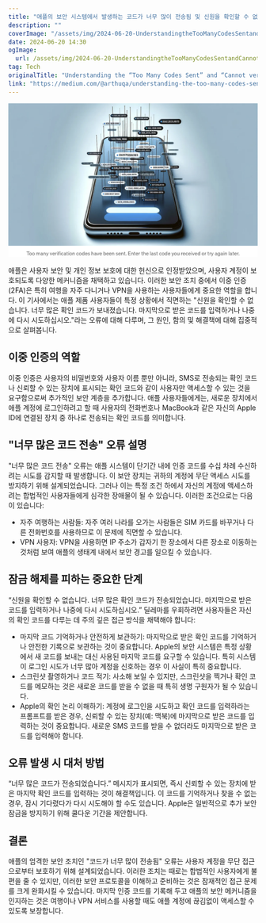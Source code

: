 ```yaml
---
title: "애플의 보안 시스템에서 발생하는 코드가 너무 많이 전송됨 및 신원을 확인할 수 없음 오류 이해하기"
description: ""
coverImage: "/assets/img/2024-06-20-UnderstandingtheTooManyCodesSentandCannotverifyidentityErrorinApplesSecuritySystem_0.png"
date: 2024-06-20 14:30
ogImage: 
  url: /assets/img/2024-06-20-UnderstandingtheTooManyCodesSentandCannotverifyidentityErrorinApplesSecuritySystem_0.png
tag: Tech
originalTitle: "Understanding the “Too Many Codes Sent” and “Cannot verify identity” Error in Apple’s Security System"
link: "https://medium.com/@arthuqa/understanding-the-too-many-codes-sent-and-cannot-verify-identity-error-in-apples-security-c86d2ed33e4f"
---
```



![Understanding the Too Many Codes Sent and Cannot verify identity Error in Apple's Security System](/assets/img/2024-06-20-UnderstandingtheTooManyCodesSentandCannotverifyidentityErrorinApplesSecuritySystem_0.png)

애플은 사용자 보안 및 개인 정보 보호에 대한 헌신으로 인정받았으며, 사용자 계정이 보호되도록 다양한 메커니즘을 채택하고 있습니다. 이러한 보안 조치 중에서 이중 인증(2FA)은 특히 여행을 자주 다니거나 VPN을 사용하는 사용자들에게 중요한 역할을 합니다. 이 기사에서는 애플 제품 사용자들이 특정 상황에서 직면하는 "신원을 확인할 수 없습니다. 너무 많은 확인 코드가 보내졌습니다. 마지막으로 받은 코드를 입력하거나 나중에 다시 시도하십시오."라는 오류에 대해 다루며, 그 원인, 함의 및 해결책에 대해 집중적으로 살펴봅니다.

## 이중 인증의 역할

이중 인증은 사용자의 비밀번호와 사용자 이름 뿐만 아니라, SMS로 전송되는 확인 코드나 신뢰할 수 있는 장치에 표시되는 확인 코드와 같이 사용자만 액세스할 수 있는 것을 요구함으로써 추가적인 보안 계층을 추가합니다. 애플 사용자들에게는, 새로운 장치에서 애플 계정에 로그인하려고 할 때 사용자의 전화번호나 MacBook과 같은 자신의 Apple ID에 연결된 장치 중 하나로 전송되는 확인 코드를 의미합니다.

<div class="content-ad"></div>

## "너무 많은 코드 전송" 오류 설명

"너무 많은 코드 전송" 오류는 애플 시스템이 단기간 내에 인증 코드를 수십 차례 수신하려는 시도를 감지할 때 발생합니다. 이 보안 장치는 귀하의 계정에 무단 액세스 시도를 방지하기 위해 설계되었습니다. 그러나 이는 특정 조건 하에서 자신의 계정에 액세스하려는 합법적인 사용자들에게 심각한 장애물이 될 수 있습니다. 이러한 조건으로는 다음이 있습니다:

- 자주 여행하는 사람들: 자주 여러 나라를 오가는 사람들은 SIM 카드를 바꾸거나 다른 전화번호를 사용하므로 이 문제에 직면할 수 있습니다.
- VPN 사용자: VPN을 사용하면 IP 주소가 갑자기 한 장소에서 다른 장소로 이동하는 것처럼 보여 애플의 생태계 내에서 보안 경고를 일으킬 수 있습니다.

## 잠금 해제를 피하는 중요한 단계

<div class="content-ad"></div>

“신원을 확인할 수 없습니다. 너무 많은 확인 코드가 전송되었습니다. 마지막으로 받은 코드를 입력하거나 나중에 다시 시도하십시오.” 딜레마를 우회하려면 사용자들은 자신의 확인 코드를 다루는 데 주의 깊은 접근 방식을 채택해야 합니다:

- 마지막 코드 기억하거나 안전하게 보관하기: 마지막으로 받은 확인 코드를 기억하거나 안전한 기록으로 보관하는 것이 중요합니다. Apple의 보안 시스템은 특정 상황에서 새 코드를 보내는 대신 사용된 마지막 코드를 요구할 수 있습니다. 특히 시스템이 로그인 시도가 너무 많아 계정을 신호하는 경우 이 사실이 특히 중요합니다.
- 스크린샷 촬영하거나 코드 적기: 사소해 보일 수 있지만, 스크린샷을 찍거나 확인 코드를 메모하는 것은 새로운 코드를 받을 수 없을 때 특히 생명 구원자가 될 수 있습니다.
- Apple의 확인 논리 이해하기: 계정에 로그인을 시도하고 확인 코드를 입력하라는 프롬프트를 받은 경우, 신뢰할 수 있는 장치(예: 맥북)에 마지막으로 받은 코드를 입력하는 것이 중요합니다. 새로운 SMS 코드를 받을 수 없더라도 마지막으로 받은 코드를 입력해야 합니다.

## 오류 발생 시 대처 방법

“너무 많은 코드가 전송되었습니다.” 메시지가 표시되면, 즉시 신뢰할 수 있는 장치에 받은 마지막 확인 코드를 입력하는 것이 해결책입니다. 이 코드를 기억하거나 찾을 수 없는 경우, 잠시 기다렸다가 다시 시도해야 할 수도 있습니다. Apple은 일반적으로 추가 보안 잠금을 방지하기 위해 쿨다운 기간을 제안합니다.

<div class="content-ad"></div>

## 결론

애플의 엄격한 보안 조치인 "코드가 너무 많이 전송됨" 오류는 사용자 계정을 무단 접근으로부터 보호하기 위해 설계되었습니다. 이러한 조치는 때로는 합법적인 사용자에게 불편을 줄 수 있지만, 이러한 보안 프로토콜을 이해하고 준비하는 것은 잠재적인 접근 문제를 크게 완화시킬 수 있습니다. 마지막 인증 코드를 기록해 두고 애플의 보안 메커니즘을 인지하는 것은 여행이나 VPN 서비스를 사용할 때도 애플 계정에 끊김없이 액세스할 수 있도록 보장합니다.